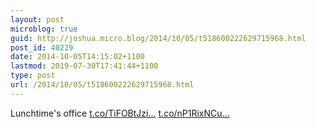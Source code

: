 ```yaml
---
layout: post
microblog: true
guid: http://joshua.micro.blog/2014/10/05/t518600222629715968.html
post_id: 40229
date: 2014-10-05T14:15:02+1100
lastmod: 2019-07-30T17:41:44+1100
type: post
url: /2014/10/05/t518600222629715968.html
---
```

Lunchtime's office [t.co/TiFOBtJzi...](http://t.co/TiFOBtJziJ) [t.co/nP1RixNCu...](http://t.co/nP1RixNCua)
